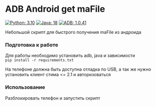 # ADB Android get maFile

[![Python: 3.10](https://img.shields.io/badge/python-3.10.4-green "python 3.10")](https://www.python.org/)
[![Java: 18](https://img.shields.io/badge/java-18.0.1.1-green "java 18")](https://www.oracle.com/java/technologies/javase/jdk18-archive-downloads.html)
[![ADB: 1.0.41](https://img.shields.io/badge/ADB-1.0.41-brightgreen "1.0.41")](https://4pda.to/forum/index.php?showtopic=383300)

Небольшой скрипт для быстрого получения maFile из андроида

### Подготовка к работе

Для работы необходимо установить adb, java и зависимости   
``` pip install -r requirements.txt ```

На телефоне должна быть доступна отладка по USB, а так же нужно установить клиент стима <= 2.1 и авторизоваться

### Использование

Разблокировать телефон и запустить скрипт

